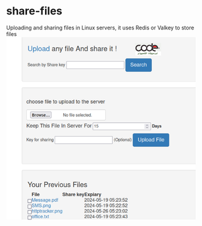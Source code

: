 # share-files
Uploading and sharing files in Linux servers,
it uses Redis or Valkey to store files
<img src="files-share.png">
